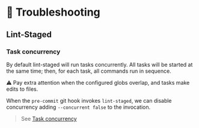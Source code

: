 # 💪 Troubleshooting

## Lint-Staged

### Task concurrency

By default lint-staged will run tasks concurrently. All tasks will be started at the same time; then, for each task, all commands run in sequence.

⚠️ Pay extra attention when the configured globs overlap, and tasks make edits to files.

When the `pre-commit` git hook invokes `lint-staged`, we can disable concurrency adding `--concurrent false` to the invocation.

> See [Task concurrency](https://github.com/lint-staged/lint-staged?tab=readme-ov-file#task-concurrency)
